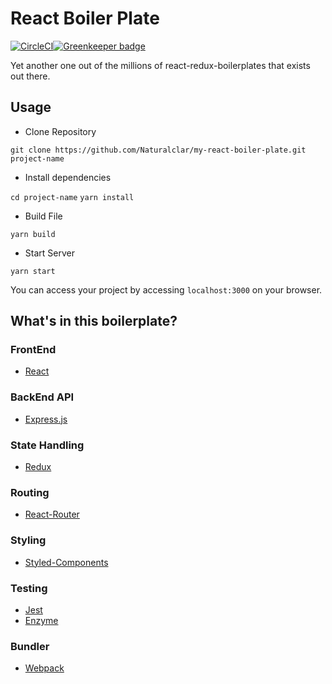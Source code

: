 # React Boiler Plate

[![CircleCI](https://circleci.com/gh/Naturalclar/my-react-boiler-plate.svg?style=shield)](https://circleci.com/gh/Naturalclar/my-react-boiler-plate)[![Greenkeeper badge](https://badges.greenkeeper.io/Naturalclar/my-react-boiler-plate.svg)](https://greenkeeper.io/)

Yet another one out of the millions of react-redux-boilerplates that exists out there.

## Usage

- Clone Repository

`git clone https://github.com/Naturalclar/my-react-boiler-plate.git project-name`

- Install dependencies

`cd project-name`
`yarn install`

- Build File

`yarn build`

- Start Server

`yarn start`

You can access your project by accessing `localhost:3000` on your browser.

## What's in this boilerplate?

### FrontEnd

- [React](https://reactjs.org/)

### BackEnd API

- [Express.js](https://expressjs.com/)

### State Handling

- [Redux](https://redux.js.org/)

### Routing

- [React-Router](https://reacttraining.com/react-router/)

### Styling

- [Styled-Components](https://www.styled-components.com/)

### Testing

- [Jest](https://facebook.github.io/jest/)
- [Enzyme](http://airbnb.io/enzyme/)

### Bundler

- [Webpack](https://webpack.js.org/)
